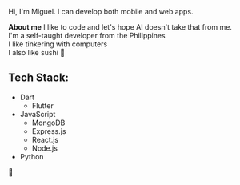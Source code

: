 Hi, I'm Miguel. I can develop both mobile and web apps.<br>

<b>About me</b>
I like to code and let's hope AI doesn't take that from me.<br>
I'm a self-taught developer from the Philippines<br>
I like tinkering with computers<br>
I also like sushi 🍣

## Tech Stack:
- Dart
    - Flutter
- JavaScript
    - MongoDB
    - Express.js
    - React.js
    - Node.js
- Python

🌴

<!--
**gimwo/gimwo** is a ✨ _special_ ✨ repository because its `README.md` (this file) appears on your GitHub profile.

Here are some ideas to get you started:

- 🔭 I’m currently working on ...
- 🌱 I’m currently learning ...
- 👯 I’m looking to collaborate on ...
- 🤔 I’m looking for help with ...
- 💬 Ask me about ...
- 📫 How to reach me: ...
- 😄 Pronouns: ...
- ⚡ Fun fact: ...
-->

